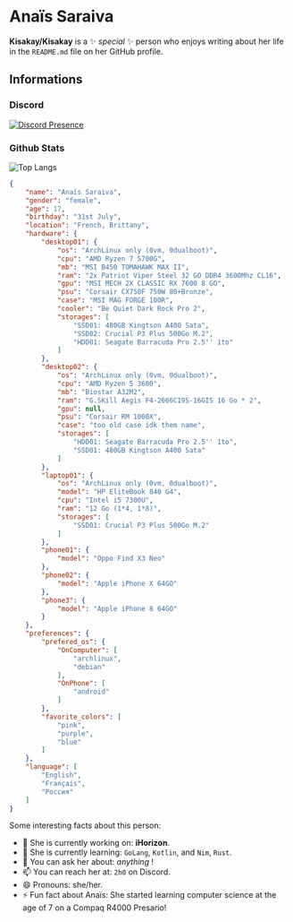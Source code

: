 # Anaïs Saraiva

**Kisakay/Kisakay** is a ✨ _special_ ✨ person who enjoys writing about her life in the `README.md` file on her GitHub profile.

## Informations

### Discord

[![Discord Presence](https://lanyard.cnrad.dev/api/1181123770845503600)](https://discord.com/users/1181123770845503600)

### Github Stats

![Top Langs](https://github-readme-stats.vercel.app/api/top-langs/?username=Kisakay&layout=compact)

```JSON
{
    "name": "Anaïs Saraiva",
    "gender": "female",
    "age": 17,
    "birthday": "31st July",
    "location": "French, Brittany",
    "hardware": {
        "desktop01": {
            "os": "ArchLinux only (0vm, 0dualboot)",
            "cpu": "AMD Ryzen 7 5700G",
            "mb": "MSI B450 TOMAHAWK MAX II",
            "ram": "2x Patriot Viper Steel 32 GO DDR4 3600Mhz CL16",
            "gpu": "MSI MECH 2X CLASSIC RX 7600 8 GO",
            "psu": "Corsair CX750F 750W 80+Bronze",
            "case": "MSI MAG FORGE 100R",
            "cooler": "Be Quiet Dark Rock Pro 2",
            "storages": [
                "SSD01: 480GB Kingtson A400 Sata",
                "SSD02: Crucial P3 Plus 500Go M.2",
                "HDD01: Seagate Barracuda Pro 2.5'' 1to"
            ]
        },
        "desktop02": {
            "os": "ArchLinux only (0vm, 0dualboot)",
            "cpu": "AMD Ryzen 5 3600",
            "mb": "Biostar A32M2",
            "ram": "G.SKill Aegis F4-2666C19S-16GIS 16 Go * 2",
            "gpu": null,
            "psu": "Corsair RM 1000X",
            "case": "too old case idk them name",
            "storages": [
                "HDD01: Seagate Barracuda Pro 2.5'' 1to",
                "SSD01: 480GB Kingtson A400 Sata"
            ]
        },
        "laptop01": {
            "os": "ArchLinux only (0vm, 0dualboot)",
            "model": "HP EliteBook 840 G4",
            "cpu": "Intel i5 7300U",
            "ram": "12 Go (1*4, 1*8)",
            "storages": [
                "SSD01: Crucial P3 Plus 500Go M.2"
            ]
        },
        "phone01": {
            "model": "Oppo Find X3 Neo"
        },
        "phone02": {
            "model": "Apple iPhone X 64GO"
        },
        "phone3": {
            "model": "Apple iPhone 8 64GO"
        }
    },
    "preferences": {
        "prefered_os": {
            "OnComputer": [
                "archlinux",
                "debian"
            ],
            "OnPhone": [
                "android"
            ]
        },
        "favorite_colors": [
            "pink",
            "purple",
            "blue"
        ]
    },
    "language": [
        "English",
        "Français",
        "Россия"
    ]
}
```

Some interesting facts about this person:

- 🔭 She is currently working on: **iHorizon**.
- 🌱 She is currently learning: `GoLang`, `Kotlin`, and `Nim`, `Rust`.
- 💬 You can ask her about: _anything_ !
- 📫 You can reach her at: `2h0` on Discord.
- 😄 Pronouns: she/her.
- ⚡ Fun fact about Anaïs: She started learning computer science at the age of 7 on a Compaq R4000 Presario!
